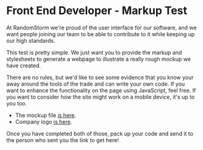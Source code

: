 # Front End Developer - Markup Test

At RandomStorm we're proud of the user interface for our software, and we want people joining our team to be able to contribute to it while keeping up our high standards.

This test is pretty simple. We just want you to provide the markup and stylesheets to generate a webpage to illustrate a really rough mockup we have created.

There are no rules, but we'd like to see some evidence that you know your away around the tools of the trade and can write your own code. If you want to enhance the functionality on the page using JavaScript, feel free. If you want to consider how the site might work on a mobile device, it's up to you too.

* The mockup file [is here](assets/mock.png).
* Company logo [is here](assets/rs-logo.png).

Once you have completed both of those, pack up your code and send it to the person who sent you the link to get here!